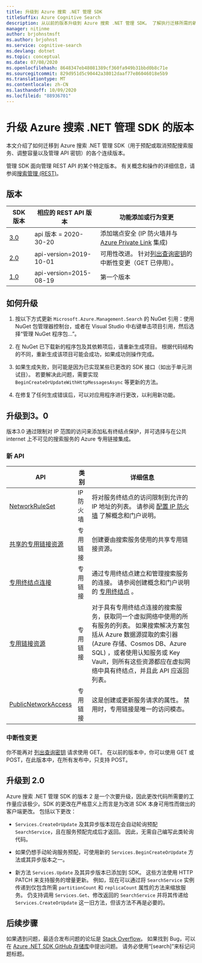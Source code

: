 ```yaml
---
title: 升级到 Azure 搜索 .NET 管理 SDK
titleSuffix: Azure Cognitive Search
description: 从以前的版本升级到 Azure 搜索 .NET 管理 SDK。 了解执行迁移所需的新功能和代码更改。
manager: nitinme
author: brjohnstmsft
ms.author: brjohnst
ms.service: cognitive-search
ms.devlang: dotnet
ms.topic: conceptual
ms.date: 07/08/2020
ms.openlocfilehash: 8648347eb48081389cf360fa949b31bbd0b8c71e
ms.sourcegitcommit: 829d951d5c90442a38012daaf77e86046018e5b9
ms.translationtype: MT
ms.contentlocale: zh-CN
ms.lasthandoff: 10/09/2020
ms.locfileid: "88936701"
---
```

# <a name="upgrading-versions-of-the-azure-search-net-management-sdk"></a>升级 Azure 搜索 .NET 管理 SDK 的版本

本文介绍了如何迁移到 Azure 搜索 .NET 管理 SDK（用于预配或取消预配搜索服务、调整容量以及管理 API 密钥）的各个连续版本。

管理 SDK 面向管理 REST API 的某个特定版本。 有关概念和操作的详细信息，请参阅[搜索管理 (REST)](/rest/api/searchmanagement/)。

## <a name="versions"></a>版本

| SDK 版本 | 相应的 REST API 版本 | 功能添加或行为变更 |
|-------------|--------------------------------|-------------------------------------|
| [3.0](https://www.nuget.org/packages/Microsoft.Azure.Management.Search/3.0.0) | api 版本 = 2020-30-20 | 添加端点安全 (IP 防火墙并与 [Azure Private Link](../private-link/private-endpoint-overview.md) 集成)  |
| [2.0](https://www.nuget.org/packages/Microsoft.Azure.Management.Search/2.0.0) | api-version=2019-10-01 | 可用性改进。 针对[列出查询密钥](/rest/api/searchmanagement/querykeys/listbysearchservice)的中断性变更（GET 已停用）。 |
| [1.0](https://www.nuget.org/packages/Microsoft.Azure.Management.Search/1.0.1) | api-version=2015-08-19  | 第一个版本 |

## <a name="how-to-upgrade"></a>如何升级

1. 按以下方式更新 `Microsoft.Azure.Management.Search` 的 NuGet 引用：使用 NuGet 包管理器控制台，或者在 Visual Studio 中右键单击项目引用，然后选择“管理 NuGet 程序包...”。

1. 在 NuGet 已下载新的程序包及其依赖项后，请重新生成项目。 根据代码结构的不同，重新生成该项目可能会成功，如果成功则操作完成。

1. 如果生成失败，则可能是因为已实现某些已更改的 SDK 接口（如出于单元测试目）。 若要解决此问题，需要实现 `BeginCreateOrUpdateWithHttpMessagesAsync` 等更新的方法。

1. 在修复了任何生成错误后，可以对应用程序进行更改，以利用新功能。 

## <a name="upgrade-to-30"></a>升级到3。0

版本3.0 通过限制对 IP 范围的访问来添加私有终结点保护，并可选择与在公共 internet 上不可见的搜索服务的 Azure 专用链接集成。

### <a name="new-apis"></a>新 API

| API | 类别| 详细信息 |
|-----|--------|------------------|
| [NetworkRuleSet](/rest/api/searchmanagement/services/createorupdate#networkruleset) | IP 防火墙 | 将对服务终结点的访问限制到允许的 IP 地址的列表。 请参阅 [配置 IP 防火墙](service-configure-firewall.md) 了解概念和门户说明。 |
| [共享的专用链接资源](/rest/api/searchmanagement/sharedprivatelinkresources) | 专用链接 | 创建要由搜索服务使用的共享专用链接资源。  |
| [专用终结点连接](/rest/api/searchmanagement/privateendpointconnections) | 专用链接 | 通过专用终结点建立和管理搜索服务的连接。 请参阅创建概念和门户说明的 [专用终结点](service-create-private-endpoint.md) 。|
| [专用链接资源](/rest/api/searchmanagement/privatelinkresources/) | 专用链接 | 对于具有专用终结点连接的搜索服务，获取同一个虚拟网络中使用的所有服务的列表。 如果搜索解决方案包括从 Azure 数据源提取的索引器 (Azure 存储、Cosmos DB、Azure SQL) ，或者使用认知服务或 Key Vault，则所有这些资源都应在虚拟网络中具有终结点，并且此 API 应返回列表。 |
| [PublicNetworkAccess](/rest/api/searchmanagement/services/createorupdate#publicnetworkaccess)| 专用链接 | 这是创建或更新服务请求的属性。 禁用时，专用链接是唯一的访问模态。 |

### <a name="breaking-changes"></a>中断性变更

你不能再对 [列出查询密钥](/rest/api/searchmanagement/querykeys/listbysearchservice) 请求使用 GET。 在以前的版本中，你可以使用 GET 或 POST，在此版本中，在所有发布中，只支持 POST。 

## <a name="upgrade-to-20"></a>升级到 2.0

Azure 搜索 .NET 管理 SDK 的版本 2 是一个次要升级，因此更改代码所需要的工作量应该极少。SDK 的更改在严格意义上而言是为改进 SDK 本身可用性而做出的客户端更改。 包括以下更改：

* `Services.CreateOrUpdate` 及其异步版本现在会自动轮询预配 `SearchService`，且在服务预配完成后才返回。 因此，无需自己编写此类轮询代码。

* 如果仍想手动轮询服务预配，可使用新的 `Services.BeginCreateOrUpdate` 方法或其异步版本之一。

* 新方法 `Services.Update` 及其异步版本已添加到 SDK。 这些方法使用 HTTP PATCH 来支持服务的增量更新。 例如，现在可以通过将 `SearchService` 实例传递到仅包含所需 `partitionCount` 和 `replicaCount` 属性的方法来缩放服务。 仍支持调用 `Services.Get`、修改返回的 `SearchService` 并将其传递给 `Services.CreateOrUpdate` 这一旧方法，但该方法不再是必要的。 

## <a name="next-steps"></a>后续步骤

如果遇到问题，最适合发布问题的论坛是 [Stack Overflow](https://stackoverflow.com/questions/tagged/azure-cognitive-search?tab=Newest)。 如果找到 Bug，可以在 [Azure .NET SDK GitHub 存储库](https://github.com/Azure/azure-sdk-for-net/issues)中提出问题。 请务必使用“[search]”来标记问题标题。
